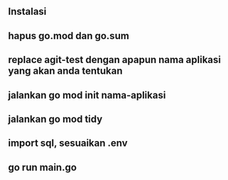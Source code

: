 ## Instalasi
## hapus go.mod dan go.sum
## replace agit-test dengan apapun nama aplikasi yang akan anda tentukan
## jalankan go mod init nama-aplikasi
## jalankan go mod tidy
## import sql, sesuaikan .env
## go run main.go 